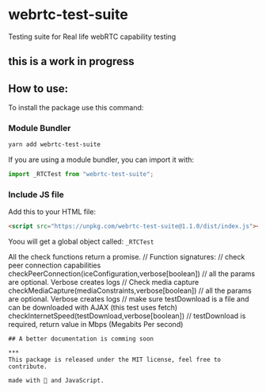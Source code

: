 # webrtc-test-suite
Testing suite for Real life webRTC capability testing

## this is a work in progress

## How to use: 
To install the package use this command: 
### Module Bundler
```sh
yarn add webrtc-test-suite
```
If you are using a module bundler, you can import it with: 
```js
import _RTCTest from "webrtc-test-suite";
```
### Include JS file 
Add this to your HTML file:
```html
<script src="https://unpkg.com/webrtc-test-suite@1.1.0/dist/index.js"></script>
```
Yoou will get a global object called: `_RTCTest`

All the check functions return a promise.
// Function signatures: 
// check peer connection capabilities
checkPeerConnection(iceConfiguration,verbose[boolean]) // all the params are optional. Verbose creates logs
// Check media capture
checkMediaCapture(mediaConstraints,verbose[boolean]) // all the params are optional. Verbose creates logs
// make sure testDownload is a file and can be downloaded with AJAX (this test uses fetch)
checkInternetSpeed(testDownload,verbose[boolean]) // testDownload is required, return value in Mbps (Megabits Per second)
```
## A better documentation is comming soon

*** 
This package is released under the MIT license, feel free to contribute.

made with 🖤 and JavaScript.